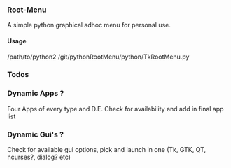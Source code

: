 ### Root-Menu
A simple python graphical adhoc menu for personal use.

#### Usage
/path/to/python2 /git/pythonRootMenu/python/TkRootMenu.py

### Todos
### Dynamic Apps ?
Four Apps of every type and D.E. Check for availability and add in final app list

### Dynamic Gui's ?
Check for available gui options, pick and launch in one (Tk, GTK, QT, ncurses?, dialog? etc)

